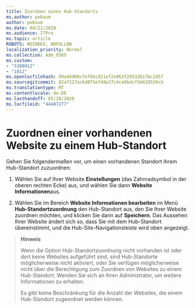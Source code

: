 ```yaml
---
title: Zuordnen eines Hub-Standorts
ms.author: pebaum
author: pebaum
ms.date: 04/21/2020
ms.audience: ITPro
ms.topic: article
ROBOTS: NOINDEX, NOFOLLOW
localization_priority: Normal
ms.collection: Adm_O365
ms.custom:
- "5300012"
- "1012"
ms.openlocfilehash: 99a48d68c7ef6bcd21ef2a063f28532617bc2d5f
ms.sourcegitcommit: 82af227ac6d075e748e27c4ce6bdcf56628559cb
ms.translationtype: MT
ms.contentlocale: de-DE
ms.lasthandoff: 05/28/2020
ms.locfileid: "44407277"
---
```

# <a name="associate-existing-site-with-a-hub-site"></a>Zuordnen einer vorhandenen Website zu einem Hub-Standort

Gehen Sie folgendermaßen vor, um einen vorhandenen Standort ihrem Hub-Standort zuzuordnen:
  
1. Wählen Sie auf Ihrer Website **Einstellungen** (das Zahnradsymbol in der oberen rechten Ecke) aus, und wählen Sie dann **Website Informationen**aus.

2. Wählen Sie im Bereich **Website Informationen bearbeiten** im Menü **Hub-Standortzuordnung** den Hub-Standort aus, den Sie Ihrer Website zuordnen möchten, und klicken Sie dann auf **Speichern**. Das Aussehen Ihrer Website ändert sich so, dass Sie mit dem Hub-Standort übereinstimmt, und die Hub-Site-Navigationsleiste wird oben angezeigt.

>**Hinweis**
>
>Wenn die Option Hub-Standortzuordnung nicht vorhanden ist oder dort keine Websites aufgeführt sind, sind Hub-Standorte möglicherweise nicht aktiviert, oder Sie verfügen möglicherweise nicht über die Berechtigung zum Zuordnen von Websites zu einem Hub-Standort. Wenden Sie sich an Ihren Administrator, um weitere Informationen zu erhalten.
>
>Es gibt keine Beschränkung für die Anzahl der Websites, die einem Hub-Standort zugeordnet werden können.
  